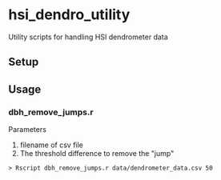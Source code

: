 # hsi_dendro_utility
Utility scripts for handling HSI dendrometer data

## Setup

## Usage


### dbh_remove_jumps.r
Parameters
1. filename of csv file
2. The threshold difference to remove the "jump"

```
> Rscript dbh_remove_jumps.r data/dendrometer_data.csv 50
```
